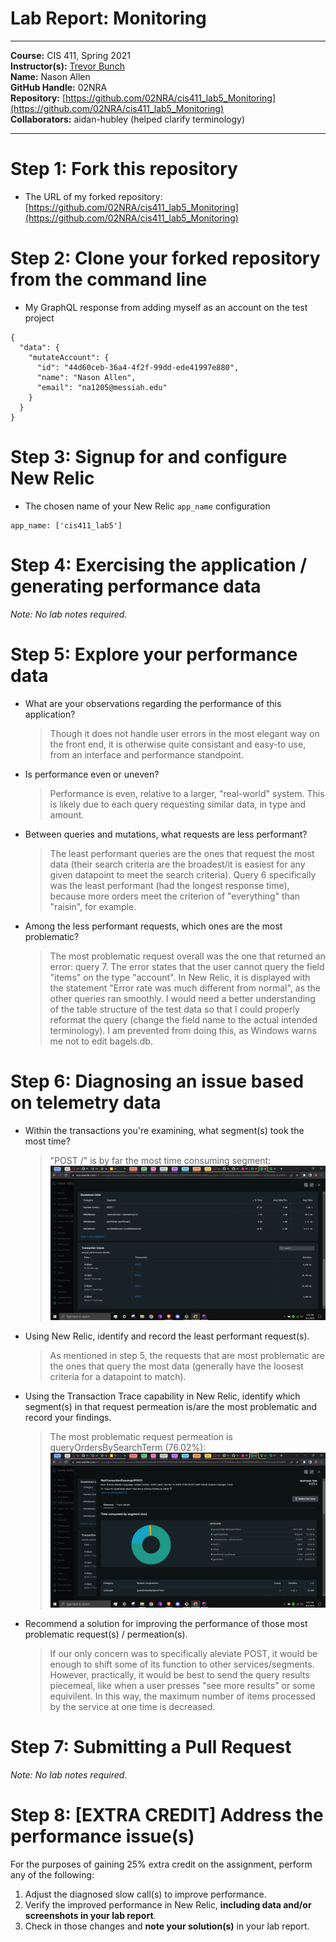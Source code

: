 # Lab Report: Monitoring
___
**Course:** CIS 411, Spring 2021  
**Instructor(s):** [Trevor Bunch](https://github.com/trevordbunch)  
**Name:** Nason Allen  
**GitHub Handle:** 02NRA  
**Repository:** [https://github.com/02NRA/cis411_lab5_Monitoring](https://github.com/02NRA/cis411_lab5_Monitoring)  
**Collaborators:** aidan-hubley (helped clarify terminology)
___

# Step 1: Fork this repository
- The URL of my forked repository:
  [https://github.com/02NRA/cis411_lab5_Monitoring](https://github.com/02NRA/cis411_lab5_Monitoring)
# Step 2: Clone your forked repository from the command line
- My GraphQL response from adding myself as an account on the test project
```
{
  "data": {
    "mutateAccount": {
      "id": "44d60ceb-36a4-4f2f-99dd-ede41997e880",
      "name": "Nason Allen",
      "email": "na1205@messiah.edu"
    }
  }
}
```

# Step 3: Signup for and configure New Relic
- The chosen name of your New Relic ```app_name``` configuration
```
app_name: ['cis411_lab5']
```

# Step 4: Exercising the application / generating performance data

_Note: No lab notes required._

# Step 5: Explore your performance data
* What are your observations regarding the performance of this application? 
  > Though it does not handle user errors in the most elegant way on the front end, it is otherwise quite consistant and easy-to use, from an interface and performance standpoint.
* Is performance even or uneven? 
  > Performance is even, relative to a larger, "real-world" system. This is likely due to each query requesting similar data, in type and amount.
* Between queries and mutations, what requests are less performant? 
  > The least performant queries are the ones that request the most data (their search criteria are the broadest/it is easiest for any given datapoint to meet the search criteria). Query 6 specifically was the least performant (had the longest response time), because more orders meet the criterion of "everything" than "raisin", for example.
* Among the less performant requests, which ones are the most problematic?
  > The most problematic request overall was the one that returned an error: query 7. The error states that the user cannot query the field "items" on the type "account". In New Relic, it is displayed with the statement "Error rate was much different from normal", as the other queries ran smoothly. I would need a better understanding of the table structure of the test data so that I could properly reformat the query (change the field name to the actual intended terminology). I am prevented from doing this, as Windows warns me not to edit bagels.db.

# Step 6: Diagnosing an issue based on telemetry data
* Within the transactions you're examining, what segment(s) took the most time?
  > "POST /" is by far the most time consuming segment:
  ![POST /](../assets/Segments.png)
* Using New Relic, identify and record the least performant request(s).
  > As mentioned in step 5, the requests that are most problematic are the ones that query the most data (generally have the loosest criteria for a datapoint to match).
* Using the Transaction Trace capability in New Relic, identify which segment(s) in that request permeation is/are the most problematic and record your findings.
  > The most problematic request permeation is queryOrdersBySearchTerm (76.02%):
  ![POST /](../assets/Segments2.png)
* Recommend a solution for improving the performance of those most problematic request(s) / permeation(s).
  > If our only concern was to specifically aleviate POST, it would be enough to shift some of its function to other services/segments. However, practically, it would be best to send the query results piecemeal, like when a user presses "see more results" or some equivilent. In this way, the maximum number of items processed by the service at one time is decreased. 

# Step 7: Submitting a Pull Request
_Note: No lab notes required._

# Step 8: [EXTRA CREDIT] Address the performance issue(s)
For the purposes of gaining 25% extra credit on the assignment, perform any of the following:
1. Adjust the diagnosed slow call(s) to improve performance. 
2. Verify the improved performance in New Relic, **including data and/or screenshots in your lab report**.
2. Check in those changes and **note your solution(s)** in your lab report.